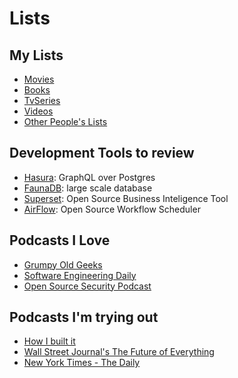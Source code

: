 # Lists

## My Lists

- [Movies](./movies.md)
- [Books](./books)
- [TvSeries](./tvseries)
- [Videos](./videos)
- [Other People's Lists](./lists)

## Development Tools to review

- [Hasura](https://hasura.io/): GraphQL over Postgres
- [FaunaDB](https://fauna.com/): large scale database
- [Superset](https://superset.incubator.apache.org/): Open Source Business Inteligence Tool
- [AirFlow](https://airflow.apache.org/): Open Source Workflow Scheduler


## Podcasts I Love

- [Grumpy Old Geeks](http://gog.show/)
- [Software Engineering Daily](https://softwareengineeringdaily.com/)
- [Open Source Security Podcast](https://www.opensourcesecuritypodcast.com)

## Podcasts I'm trying out

- [How I built it](https://howibuilt.it/)
- [Wall Street Journal's The Future of Everything](https://www.wsj.com/podcasts/wsj-the-future-of-everything)
- [New York Times - The Daily](https://www.nytimes.com/2019/03/26/podcasts/the-daily/)



